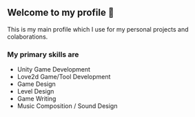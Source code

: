 ## **Welcome to my profile** 👋

This is my main profile which I use for my personal projects and colaborations.

### **My primary skills are**

- Unity Game Development
- Love2d Game/Tool Development
- Game Design
- Level Design
- Game Writing
- Music Composition / Sound Design

<!--
**TwoInsdeOne/TwoInsdeOne** is a ✨ _special_ ✨ repository because its `README.md` (this file) appears on your GitHub profile.

Here are some ideas to get you started:

- 🔭 I’m currently working on ...
- 🌱 I’m currently learning ...
- 👯 I’m looking to collaborate on ...
- 🤔 I’m looking for help with ...
- 💬 Ask me about ...
- 📫 How to reach me: ...
- 😄 Pronouns: ...
- ⚡ Fun fact: ...
-->
